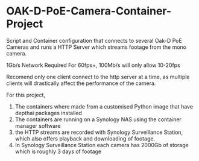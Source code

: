﻿# OAK-D-PoE-Camera-Container-Project
Script and Container configuration that connects to several Oak-D PoE Cameras and runs a HTTP Server which streams footage from the mono camera. 

1Gb/s Network Required For 60fps+, 100Mb/s will only allow 10-20fps

Recomend only one client connect to the http server at a time, as multiple clients will drastically affect the performance of the camera.

For this project, 
1. The containers where made from a customised Python image that have depthai packages installed
2. The containers are running on a Synology NAS using the container manager software
3. the HTTP streams are recorded with Synology Surveillance Station, which also offers playback and downloading of footage.
4. In Synology Surveillance Station each camera has 2000Gb of storage which is roughly 3 days of footage
